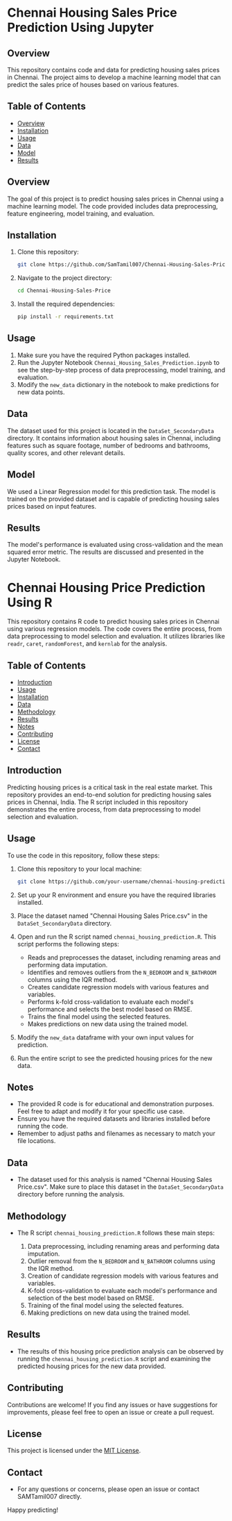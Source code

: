 # Chennai Housing Sales Price Prediction Using Jupyter

## Overview

This repository contains code and data for predicting housing sales prices in Chennai. The project aims to develop a machine learning model that can predict the sales price of houses based on various features.

## Table of Contents

- [Overview](#overview)
- [Installation](#installation)
- [Usage](#usage)
- [Data](#data)
- [Model](#model)
- [Results](#results)

## Overview

The goal of this project is to predict housing sales prices in Chennai using a machine learning model. The code provided includes data preprocessing, feature engineering, model training, and evaluation.

## Installation

1. Clone this repository:

   ```bash
   git clone https://github.com/SamTamil007/Chennai-Housing-Sales-Price.git
   ```

2. Navigate to the project directory:

   ```bash
   cd Chennai-Housing-Sales-Price
   ```

3. Install the required dependencies:

   ```bash
   pip install -r requirements.txt
   ```

## Usage

1. Make sure you have the required Python packages installed.
2. Run the Jupyter Notebook `Chennai_Housing_Sales_Prediction.ipynb` to see the step-by-step process of data preprocessing, model training, and evaluation.
3. Modify the `new_data` dictionary in the notebook to make predictions for new data points.

## Data

The dataset used for this project is located in the `DataSet_SecondaryData` directory. It contains information about housing sales in Chennai, including features such as square footage, number of bedrooms and bathrooms, quality scores, and other relevant details.

## Model

We used a Linear Regression model for this prediction task. The model is trained on the provided dataset and is capable of predicting housing sales prices based on input features.

## Results

The model's performance is evaluated using cross-validation and the mean squared error metric. The results are discussed and presented in the Jupyter Notebook.

# Chennai Housing Price Prediction Using R

This repository contains R code to predict housing sales prices in Chennai using various regression models. The code covers the entire process, from data preprocessing to model selection and evaluation. It utilizes libraries like `readr`, `caret`, `randomForest`, and `kernlab` for the analysis.

## Table of Contents

- [Introduction](#introduction)
- [Usage](#usage)
- [Installation](#installation)
- [Data](#data)
- [Methodology](#methodology)
- [Results](#results)
- [Notes](#notes)
- [Contributing](#contributing)
- [License](#license)
- [Contact](#contact)

## Introduction

Predicting housing prices is a critical task in the real estate market. This repository provides an end-to-end solution for predicting housing sales prices in Chennai, India. The R script included in this repository demonstrates the entire process, from data preprocessing to model selection and evaluation.

## Usage

To use the code in this repository, follow these steps:

1. Clone this repository to your local machine:

   ```bash
   git clone https://github.com/your-username/chennai-housing-prediction.git

   ```

2. Set up your R environment and ensure you have the required libraries installed.

3. Place the dataset named "Chennai Housing Sales Price.csv" in the `DataSet_SecondaryData` directory.

4. Open and run the R script named `chennai_housing_prediction.R`. This script performs the following steps:

   - Reads and preprocesses the dataset, including renaming areas and performing data imputation.
   - Identifies and removes outliers from the `N_BEDROOM` and `N_BATHROOM` columns using the IQR method.
   - Creates candidate regression models with various features and variables.
   - Performs k-fold cross-validation to evaluate each model's performance and selects the best model based on RMSE.
   - Trains the final model using the selected features.
   - Makes predictions on new data using the trained model.

5. Modify the `new_data` dataframe with your own input values for prediction.

6. Run the entire script to see the predicted housing prices for the new data.

## Notes

- The provided R code is for educational and demonstration purposes. Feel free to adapt and modify it for your specific use case.
- Ensure you have the required datasets and libraries installed before running the code.
- Remember to adjust paths and filenames as necessary to match your file locations.

## Data

- The dataset used for this analysis is named "Chennai Housing Sales Price.csv". Make sure to place this dataset in the `DataSet_SecondaryData` directory before running the analysis.

## Methodology

- The R script `chennai_housing_prediction.R` follows these main steps:

  1.  Data preprocessing, including renaming areas and performing data imputation.
  2.  Outlier removal from the `N_BEDROOM` and `N_BATHROOM` columns using the IQR method.
  3.  Creation of candidate regression models with various features and variables.
  4.  K-fold cross-validation to evaluate each model's performance and selection of the best model based on RMSE.
  5.  Training of the final model using the selected features.
  6.  Making predictions on new data using the trained model.

## Results

- The results of this housing price prediction analysis can be observed by running the `chennai_housing_prediction.R` script and examining the predicted housing prices for the new data provided.

## Contributing

Contributions are welcome! If you find any issues or have suggestions for improvements, please feel free to open an issue or create a pull request.

## License

This project is licensed under the [MIT License](LICENSE).

## Contact

- For any questions or concerns, please open an issue or contact SAMTamil007 directly.

Happy predicting!
